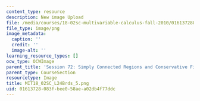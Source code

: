 ```yaml
---
content_type: resource
description: New image Upload
file: /media/courses/18-02sc-multivariable-calculus-fall-2010/01613728083fbee058aea02db4f77ddc_MIT18_02SC_L24Brds_5.png
file_type: image/png
image_metadata:
  caption: ''
  credit: ''
  image-alt: ''
learning_resource_types: []
ocw_type: OCWImage
parent_title: 'Session 72: Simply Connected Regions and Conservative Fields'
parent_type: CourseSection
resourcetype: Image
title: MIT18_02SC_L24Brds_5.png
uid: 01613728-083f-bee0-58ae-a02db4f77ddc
---
```

